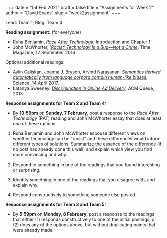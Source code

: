 +++
date = "04 Feb 2021"
draft = false
title = "Assignments for Week 2"
author = "David Evans"
slug = "week2assignment"
+++

Lead: Team 1; Blog: Team 4

**Reading assignment:** (for everyone)

- Ruha Benjamin, [_Race After Technology_](https://www.ruhabenjamin.com/race-after-technology), Introduction and Chapter 1 
- John McWhorter, [_'Racist' Technology Is a Bug—Not a Crime_](https://time.com/4475627/is-technology-capable-of-being-racist/), Time Magazine, 12 September 2016

Optional additional readings:

- Aylin Caliskan, Joanna J. Bryson, Arvind Narayanan. [_Semantics derived automatically from language corpora contain human-like biases_](/docs/caliskan-language-biases.pdf), Science, 14 April 2017.
- Latanya Sweeney. [_Discrimination in Online Ad Delivery_](/sweeney-discrimination-ads.pdf), ACM Queue, 2013.

**Response assignments for Team 2 and Team 4:**

- By **10:59pm** on **Sunday, 7 February**, post a response to the
  _Race After Technology_ (RAT) reading and John McWhorter essay that
  does at least _one_ of these options:

1. Ruha Benjamin and John McWhorter espouse different views on whether
technology can be "racist" and these differences would inform
different types of solutions. Summarize the essence of the difference
(if no post has already done this well) and explain which view you
find more convincing and why.

2. Respond to something in one of the readings that you found
interesting or surprising.


3. Identify something in one of the readings that you disagree with,
and explain why.

4. Respond constructively to something someone else posted.

**Response assignments for Team 3 and Team 5:**

- By **5:59pm** on **Monday, 8 February**, post a response to the
  readings that either (1) responds constructively to one of the
  initial postings, or (2) does any of the options above, but without
  duplicating points that were already made.
